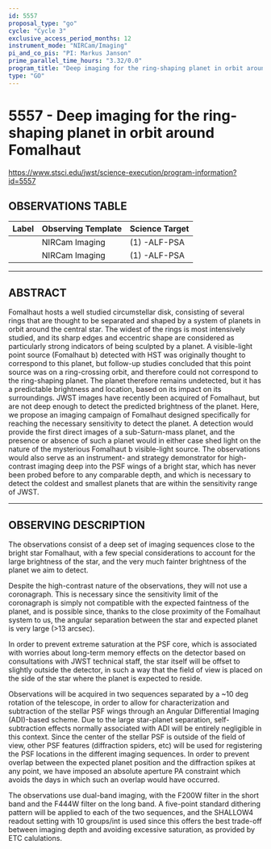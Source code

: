 ```yaml
---
id: 5557
proposal_type: "go"
cycle: "Cycle 3"
exclusive_access_period_months: 12
instrument_mode: "NIRCam/Imaging"
pi_and_co_pis: "PI: Markus Janson"
prime_parallel_time_hours: "3.32/0.0"
program_title: "Deep imaging for the ring-shaping planet in orbit around Fomalhaut"
type: "GO"
---
```

# 5557 - Deep imaging for the ring-shaping planet in orbit around Fomalhaut
https://www.stsci.edu/jwst/science-execution/program-information?id=5557
## OBSERVATIONS TABLE
| Label | Observing Template | Science Target |
| :---- | :----------------- | :------------- |
|       | NIRCam Imaging     | (1) -ALF-PSA   |
|       | NIRCam Imaging     | (1) -ALF-PSA   |

---

## ABSTRACT

Fomalhaut hosts a well studied circumstellar disk, consisting of several rings that are thought to be separated and shaped by a system of planets in orbit around the central star. The widest of the rings is most intensively studied, and its sharp edges and eccentric shape are considered as particularly strong indicators of being sculpted by a planet. A visible-light point source (Fomalhaut b) detected with HST was originally thought to correspond to this planet, but follow-up studies concluded that this point source was on a ring-crossing orbit, and therefore could not correspond to the ring-shaping planet. The planet therefore remains undetected, but it has a predictable brightness and location, based on its impact on its surroundings. JWST images have recently been acquired of Fomalhaut, but are not deep enough to detect the predicted brightness of the planet. Here, we propose an imaging campaign of Fomalhaut designed specifically for reaching the necessary sensitivity to detect the planet. A detection would provide the first direct images of a sub-Saturn-mass planet, and the presence or absence of such a planet would in either case shed light on the nature of the mysterious Fomalhaut b visible-light source. The observations would also serve as an instrument- and strategy demonstrator for high-contrast imaging deep into the PSF wings of a bright star, which has never been probed before to any comparable depth, and which is necessary to detect the coldest and smallest planets that are within the sensitivity range of JWST.

---

## OBSERVING DESCRIPTION

The observations consist of a deep set of imaging sequences close to the bright star Fomalhaut, with a few special considerations to account for the large brightness of the star, and the very much fainter brightness of the planet we aim to detect.

Despite the high-contrast nature of the observations, they will not use a coronagraph. This is necessary since the sensitivity limit of the coronagraph is simply not compatible with the expected faintness of the planet, and is possible since, thanks to the close proximity of the Fomalhaut system to us, the angular separation between the star and expected planet is very large (>13 arcsec).

In order to prevent extreme saturation at the PSF core, which is associated with worries about long-term memory effects on the detector based on consultations with JWST technical staff, the star itself will be offset to slightly outside the detector, in such a way that the field of view is placed on the side of the star where the planet is expected to reside.

Observations will be acquired in two sequences separated by a ~10 deg rotation of the telescope, in order to allow for characterization and subtraction of the stellar PSF wings through an Angular Differential Imaging (ADI)-based scheme. Due to the large star-planet separation, self-subtraction effects normally associated with ADI will be entirely negligible in this context. Since the center of the stellar PSF is outside of the field of view, other PSF features (diffraction spiders, etc) will be used for registering the PSF locations in the different imaging sequences. In order to prevent overlap between the expected planet position and the diffraction spikes at any point, we have imposed an absolute aperture PA constraint which avoids the days in which such an overlap would have occurred.

The observations use dual-band imaging, with the F200W filter in the short band and the F444W filter on the long band. A five-point standard dithering pattern will be applied to each of the two sequences, and the SHALLOW4 readout setting with 10 groups/int is used since this offers the best trade-off between imaging depth and avoiding excessive saturation, as provided by ETC calulations.